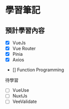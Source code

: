 # 學習筆記

## 預計學習內容

- [X] VueJs
- [X] Vue Router
- [X] Pinia
- [X] Axios
- [] Function Programming

待學習

- [ ] VueUse
- [ ] NuxtJs
- [ ] VeeValidate
